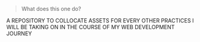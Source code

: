 > What does this one do?

A REPOSITORY TO COLLOCATE ASSETS FOR EVERY OTHER PRACTICES I WILL BE TAKING ON IN THE COURSE OF MY WEB DEVELOPMENT JOURNEY
